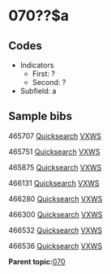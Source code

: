 # 070??$a

## Codes

-   Indicators
    -   First: ?
    -   Second: ?
-   Subfield: a

## Sample bibs

465707 [Quicksearch](https://search.library.yale.edu/catalog/465707) [VXWS](http://prodorbis.library.yale.edu:7014/vxws/GetHoldingsService?bibId=465707)

465751 [Quicksearch](https://search.library.yale.edu/catalog/465751) [VXWS](http://prodorbis.library.yale.edu:7014/vxws/GetHoldingsService?bibId=465751)

465875 [Quicksearch](https://search.library.yale.edu/catalog/465875) [VXWS](http://prodorbis.library.yale.edu:7014/vxws/GetHoldingsService?bibId=465875)

466131 [Quicksearch](https://search.library.yale.edu/catalog/466131) [VXWS](http://prodorbis.library.yale.edu:7014/vxws/GetHoldingsService?bibId=466131)

466280 [Quicksearch](https://search.library.yale.edu/catalog/466280) [VXWS](http://prodorbis.library.yale.edu:7014/vxws/GetHoldingsService?bibId=466280)

466300 [Quicksearch](https://search.library.yale.edu/catalog/466300) [VXWS](http://prodorbis.library.yale.edu:7014/vxws/GetHoldingsService?bibId=466300)

466532 [Quicksearch](https://search.library.yale.edu/catalog/466532) [VXWS](http://prodorbis.library.yale.edu:7014/vxws/GetHoldingsService?bibId=466532)

466536 [Quicksearch](https://search.library.yale.edu/catalog/466536) [VXWS](http://prodorbis.library.yale.edu:7014/vxws/GetHoldingsService?bibId=466536)

**Parent topic:**[070](../../tags/070/070.md)

